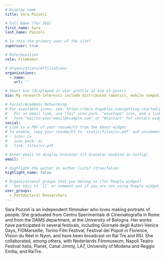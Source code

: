 ```yaml
---
# Display name
title: Sara Pozzoli

# Full Name (for SEO)
first_name: Sara
last_name: Pozzoli

# Is this the primary user of the site?
superuser: true

# Role/position
role: Filmmaker

# Organizations/Affiliations
organizations:
  - name: 
    url: ''

# Short bio (displayed in user profile at end of posts)
bio: My research interests include distributed robotics, mobile computing and programmable matter.

# Social/Academic Networking
# For available icons, see: https://docs.hugoblox.com/getting-started/page-builder/#icons
#   For an email link, use "fas" icon pack, "envelope" icon, and a link in the
#   form "mailto:your-email@example.com" or "#contact" for contact widget.
social:
# Link to a PDF of your resume/CV from the About widget.
# To enable, copy your resume/CV to `static/files/cv.pdf` and uncomment the lines below.
# - icon: cv
#   icon_pack: ai
#   link: files/cv.pdf

# Enter email to display Gravatar (if Gravatar enabled in Config)
email: ''

# Highlight the author in author lists? (true/false)
highlight_name: false

# Organizational groups that you belong to (for People widget)
#   Set this to `[]` or comment out if you are not using People widget.
user_groups:
  - Postdoctoral Researchers
---
```


Sara Pozzoli is an independent filmmaker who loves making portraits of people. She graduated from Centro Sperimentale di Cinematografia in Rome and from the DAMS department, at the University of Bologna. Her works have participated in several festivals, including Giornate degli Autori-Venice Days, FiDMarseille, Torino Film Festival, Festival dei Popoli in Florence, Vision du Réel in Nyon, and have been broadcast on Rai Tre and RSI. She collaborated, among others, with Nederlands Filmmuseum, Napoli Teatro Festival Italia, Planet, Canal Jimmy, LA7, University of Modena and Reggio Emilia, and RaiTre.



